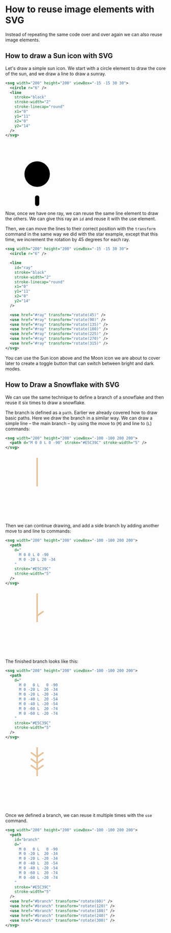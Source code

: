 # How to reuse image elements with SVG

Instead of repeating the same code over and over again we can also reuse image elements.

## How to draw a Sun icon with SVG

Let's draw a simple sun icon. We start with a circle element to draw the core of the sun, and we draw a line to 
draw a sunray.

```svg
<svg width="200" height="200" viewBox="-15 -15 30 30">
  <circle r="6" />
  <line
    stroke="black"
    stroke-width="2"
    stroke-linecap="round"
    x1="0"
    y1="11"
    x2="0"
    y2="14"
  />
</svg>
```

<svg width="200" height="200" viewBox="-15 -15 30 30">
  <circle r="6" />
  <line
    stroke="black"
    stroke-width="2"
    stroke-linecap="round"
    x1="0"
    y1="11"
    x2="0"
    y2="14"
  />
</svg>

Now, once we have one ray, we can reuse the same line element to draw the others. We can give this ray an `id` and 
reuse it with the use element.

Then, we can move the lines to their correct position with the `transform` command in the same way we did with the 
star example, except that this time, we increment the rotation by 45 degrees for each ray.

```svg
<svg width="200" height="200" viewBox="-15 -15 30 30">
  <circle r="6" />

  <line
    id="ray"
    stroke="black"
    stroke-width="2"
    stroke-linecap="round"
    x1="0"
    y1="11"
    x2="0"
    y2="14"
  />

  <use href="#ray" transform="rotate(45)" />
  <use href="#ray" transform="rotate(90)" />
  <use href="#ray" transform="rotate(135)" />
  <use href="#ray" transform="rotate(180)" />
  <use href="#ray" transform="rotate(225)" />
  <use href="#ray" transform="rotate(270)" />
  <use href="#ray" transform="rotate(315)" />
</svg>
```

You can use the Sun icon above and the Moon icon we are about to cover later to create a toggle button that can 
switch between bright and dark modes.

## How to Draw a Snowflake with SVG

We can use the same technique to define a branch of a snowflake and then reuse it six times to draw a snowflake.

The branch is defined as a `path`. Earlier we already covered how to draw basic paths. Here we draw the branch in a 
similar way. We can draw a simple line – the main branch – by using the move to (`M`) and line to (`L`) commands:

```svg
<svg width="200" height="200" viewBox="-100 -100 200 200">
  <path d="M 0 0 L 0 -90" stroke="#E5C39C" stroke-width="5" />
</svg>
```

<svg width="200" height="200" viewBox="-100 -100 200 200">
  <path d="M 0 0 L 0 -90" stroke="#E5C39C" stroke-width="5" />
</svg>

Then we can continue drawing, and add a side branch by adding another move to and line to commands:

```svg
<svg width="200" height="200" viewBox="-100 -100 200 200">
  <path 
    d="
      M 0 0 L 0 -90
      M 0 -20 L 20 -34
    " 
    stroke="#E5C39C" 
    stroke-width="5" 
  />
</svg>
```

<svg width="200" height="200" viewBox="-100 -100 200 200">
  <path 
    d="
      M 0 0 L 0 -90
      M 0 -20 L 20 -34
    " 
    stroke="#E5C39C" 
    stroke-width="5" 
  />
</svg>

The finished branch looks like this:

```svg
<svg width="200" height="200" viewBox="-100 -100 200 200">
  <path 
    d="
      M 0   0 L   0 -90
      M 0 -20 L  20 -34
      M 0 -20 L -20 -34
      M 0 -40 L  20 -54
      M 0 -40 L -20 -54
      M 0 -60 L  20 -74
      M 0 -60 L -20 -74
    " 
    stroke="#E5C39C" 
    stroke-width="5" 
  />
</svg>
```

<svg width="200" height="200" viewBox="-100 -100 200 200">
  <path 
    d="
      M 0   0 L   0 -90
      M 0 -20 L  20 -34
      M 0 -20 L -20 -34
      M 0 -40 L  20 -54
      M 0 -40 L -20 -54
      M 0 -60 L  20 -74
      M 0 -60 L -20 -74
    " 
    stroke="#E5C39C" 
    stroke-width="5" 
  />
</svg>

Once we defined a branch, we can reuse it multiple times with the `use` command.

```svg
<svg width="200" height="200" viewBox="-100 -100 200 200">
  <path 
    id="branch"
    d="
      M 0   0 L   0 -90
      M 0 -20 L  20 -34
      M 0 -20 L -20 -34
      M 0 -40 L  20 -54
      M 0 -40 L -20 -54
      M 0 -60 L  20 -74
      M 0 -60 L -20 -74
    " 
    stroke="#E5C39C" 
    stroke-width="5" 
  />
  <use href="#branch" transform="rotate(60)" />
  <use href="#branch" transform="rotate(120)" />
  <use href="#branch" transform="rotate(180)" />
  <use href="#branch" transform="rotate(240)" />
  <use href="#branch" transform="rotate(300)" />
</svg>
```
